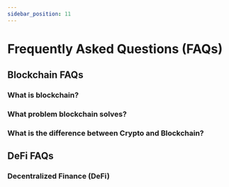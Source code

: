 ```yaml
---
sidebar_position: 11
---
```


# Frequently Asked Questions (FAQs)

## Blockchain FAQs

### What is blockchain?

### What problem blockchain solves?

### What is the difference between Crypto and Blockchain?

## DeFi FAQs

### Decentralized Finance (DeFi)  
